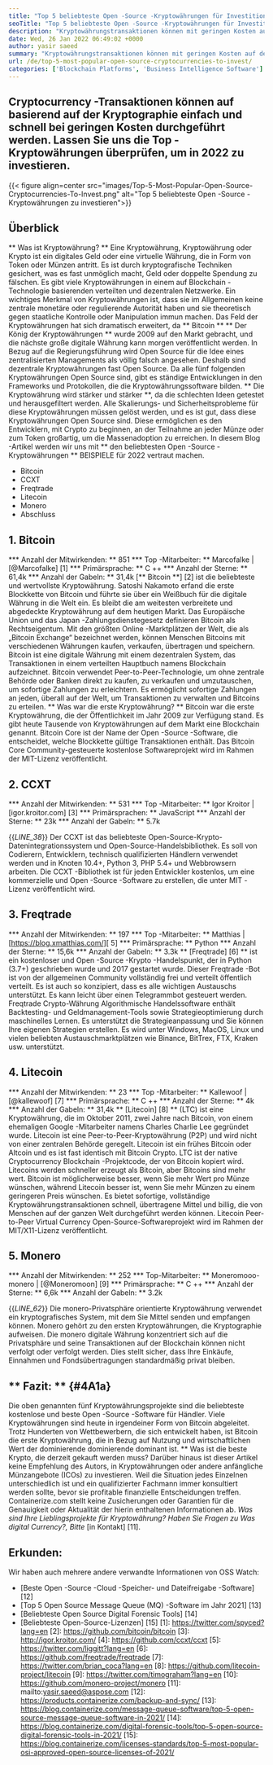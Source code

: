 ```yaml
---
title: "Top 5 beliebteste Open -Source -Kryptowährungen für Investitionen 2022" 
seoTitle: "Top 5 beliebteste Open -Source -Kryptowährungen für Investitionen 2022" 
description: "Kryptowährungstransaktionen können mit geringen Kosten auf der Kryptographie einfach und schnell durchgeführt werden. Lassen Sie uns die Top -Kryptowährungen überprüfen, um in 2022 zu investieren." 
date: Wed, 26 Jan 2022 06:49:02 +0000
author: yasir saeed
summary: "Kryptowährungstransaktionen können mit geringen Kosten auf der Kryptographie einfach und schnell durchgeführt werden. Lassen Sie uns die Top -Kryptowährungen überprüfen, um in 2022 zu investieren." 
url: /de/top-5-most-popular-open-source-cryptocurrencies-to-invest/
categories: ['Blockchain Platforms', 'Business Intelligence Software']
---
```


## Cryptocurrency -Transaktionen können auf basierend auf der Kryptographie einfach und schnell bei geringen Kosten durchgeführt werden. Lassen Sie uns die Top -Kryptowährungen überprüfen, um in 2022 zu investieren.

{{< figure align=center src="images/Top-5-Most-Popular-Open-Source-Cryptocurrencies-To-Invest.png" alt="Top 5 beliebteste Open -Source -Kryptowährungen zu investieren">}}


## **Überblick**
** Was ist Kryptowährung? ** Eine Kryptowährung, Kryptowährung oder Krypto ist ein digitales Geld oder eine virtuelle Währung, die in Form von Token oder Münzen antritt. Es ist durch kryptografische Techniken gesichert, was es fast unmöglich macht, Geld oder doppelte Spendung zu fälschen. Es gibt viele Kryptowährungen in einem auf Blockchain -Technologie basierenden verteilten und dezentralen Netzwerke. Ein wichtiges Merkmal von Kryptowährungen ist, dass sie im Allgemeinen keine zentrale monetäre oder regulierende Autorität haben und sie theoretisch gegen staatliche Kontrolle oder Manipulation immun machen.
Das Feld der Kryptowährungen hat sich dramatisch erweitert, da ** Bitcoin ** ** Der König der Kryptowährungen ** wurde 2009 auf den Markt gebracht, und die nächste große digitale Währung kann morgen veröffentlicht werden. In Bezug auf die Regierungsführung wird Open Source für die Idee eines zentralisierten Managements als völlig falsch angesehen. Deshalb sind dezentrale Kryptowährungen fast Open Source.
Da alle fünf folgenden Kryptowährungen Open Source sind, gibt es ständige Entwicklungen in den Frameworks und Protokollen, die die Kryptowährungssoftware bilden. ** Die Kryptowährung wird stärker und stärker **, da die schlechten Ideen getestet und herausgefiltert werden. Alle Skalierungs- und Sicherheitsprobleme für diese Kryptowährungen müssen gelöst werden, und es ist gut, dass diese Kryptowährungen Open Source sind. Diese ermöglichen es den Entwicklern, mit Crypto zu beginnen, an der Teilnahme an jeder Münze oder zum Token großartig, um die Massenadoption zu erreichen.
In diesem Blog -Artikel werden wir uns mit ** den beliebtesten Open -Source -Kryptowährungen ** BEISPIELE für 2022 vertraut machen.
  * Bitcoin
  * CCXT
  * Freqtrade
  * Litecoin
  * Monero
  * Abschluss

## 1. Bitcoin
  *** Anzahl der Mitwirkenden: ** 851
  *** Top -Mitarbeiter: ** Marcofalke | [@Marcofalke] [1]
  *** Primärsprache: ** C ++
  *** Anzahl der Sterne: ** 61,4k
  *** Anzahl der Gabeln: ** 31,4k
[** Bitcoin **] [2] ist die beliebteste und wertvollste Kryptowährung. Satoshi Nakamoto erfand die erste Blockkette von Bitcoin und führte sie über ein Weißbuch für die digitale Währung in die Welt ein. Es bleibt die am weitesten verbreitete und abgedeckte Kryptowährung auf dem heutigen Markt. Das Europäische Union und das Japan -Zahlungsdienstegesetz definieren Bitcoin als Rechtseigentum. Mit den größten Online -Marktplätzen der Welt, die als „Bitcoin Exchange“ bezeichnet werden, können Menschen Bitcoins mit verschiedenen Währungen kaufen, verkaufen, übertragen und speichern.
Bitcoin ist eine digitale Währung mit einem dezentralen System, das Transaktionen in einem verteilten Hauptbuch namens Blockchain aufzeichnet. Bitcoin verwendet Peer-to-Peer-Technologie, um ohne zentrale Behörde oder Banken direkt zu kaufen, zu verkaufen und umzutauschen, um sofortige Zahlungen zu erleichtern. Es ermöglicht sofortige Zahlungen an jeden, überall auf der Welt, um Transaktionen zu verwalten und Bitcoins zu erteilen.
** Was war die erste Kryptowährung? ** Bitcoin war die erste Kryptowährung, die der Öffentlichkeit im Jahr 2009 zur Verfügung stand. Es gibt heute Tausende von Kryptowährungen auf dem Markt eine Blockchain genannt. Bitcoin Core ist der Name der Open -Source -Software, die entscheidet, welche Blockkette gültige Transaktionen enthält. Das Bitcoin Core Community-gesteuerte kostenlose Softwareprojekt wird im Rahmen der MIT-Lizenz veröffentlicht.

## 2. CCXT
  *** Anzahl der Mitwirkenden: ** 531
  *** Top -Mitarbeiter: ** Igor Kroitor | [igor.kroitor.com] [3]
  *** Primärsprachen: ** JavaScript
  *** Anzahl der Sterne: ** 23k
  *** Anzahl der Gabeln: ** 5.7k

{{_LINE_38_}}
Der CCXT ist das beliebteste Open-Source-Krypto-Datenintegrationssystem und Open-Source-Handelsbibliothek. Es soll von Codierern, Entwicklern, technisch qualifizierten Händlern verwendet werden und in Knoten 10.4+, Python 3, PHP 5.4+ und Webbrowsern arbeiten. Die CCXT -Bibliothek ist für jeden Entwickler kostenlos, um eine kommerzielle und Open -Source -Software zu erstellen, die unter MIT -Lizenz veröffentlicht wird.

## 3. Freqtrade
  *** Anzahl der Mitwirkenden: ** 197
  *** Top -Mitarbeiter: ** Matthias | [https://blog.xmatthias.com/][ 5]
  *** Primärsprache: ** Python
  *** Anzahl der Sterne: ** 15,6k
  *** Anzahl der Gabeln: ** 3.3k
** [Freqtrade] [6] ** ist ein kostenloser und Open -Source -Krypto -Handelspunkt, der in Python (3.7+) geschrieben wurde und 2017 gestartet wurde. Dieser Freqtrade -Bot ist von der allgemeinen Community vollständig frei und verteilt öffentlich verteilt. Es ist auch so konzipiert, dass es alle wichtigen Austauschs unterstützt. Es kann leicht über einen Telegrammbot gesteuert werden.
Freqtrade Crypto-Währung Algorithmische Handelssoftware enthält Backtesting- und Geldmanagement-Tools sowie Strategieoptimierung durch maschinelles Lernen. Es unterstützt die Strategieanpassung und Sie können Ihre eigenen Strategien erstellen. Es wird unter Windows, MacOS, Linux und vielen beliebten Austauschmarktplätzen wie Binance, BitTrex, FTX, Kraken usw. unterstützt.

## 4. Litecoin
  *** Anzahl der Mitwirkenden: ** 23
  *** Top -Mitarbeiter: ** Kallewoof | [@kallewoof] [7]
  *** Primärsprache: ** C ++
  *** Anzahl der Sterne: ** 4k
  *** Anzahl der Gabeln: ** 31,4k
** [Litecoin] [8] ** (LTC) ist eine Kryptowährung, die im Oktober 2011, zwei Jahre nach Bitcoin, von einem ehemaligen Google -Mitarbeiter namens Charles Charlie Lee gegründet wurde. Litecoin ist eine Peer-to-Peer-Kryptowährung (P2P) und wird nicht von einer zentralen Behörde geregelt. Litecoin ist ein frühes Bitcoin oder Altcoin und es ist fast identisch mit Bitcoin Crypto. LTC ist der native Cryptocurrency Blockchain -Projektcode, der von Bitcoin kopiert wird.
Litecoins werden schneller erzeugt als Bitcoin, aber Bitcoins sind mehr wert. Bitcoin ist möglicherweise besser, wenn Sie mehr Wert pro Münze wünschen, während Litecoin besser ist, wenn Sie mehr Münzen zu einem geringeren Preis wünschen. Es bietet sofortige, vollständige Kryptowährungstransaktionen schnell, übertragene Mittel und billig, die von Menschen auf der ganzen Welt durchgeführt werden können. Litecoin Peer-to-Peer Virtual Currency Open-Source-Softwareprojekt wird im Rahmen der MIT/X11-Lizenz veröffentlicht.

## 5. Monero
  *** Anzahl der Mitwirkenden: ** 252
  *** Top-Mitarbeiter: ** Moneromooo-monero | [@Moneromoon] [9]
  *** Primärsprache: ** C ++
  *** Anzahl der Sterne: ** 6,6k
  *** Anzahl der Gabeln: ** 3.2k

{{_LINE_62_}}
Die monero-Privatsphäre orientierte Kryptowährung verwendet ein kryptografisches System, mit dem Sie Mittel senden und empfangen können. Monero gehört zu den ersten Kryptowährungen, die Kryptographie aufweisen. Die monero digitale Währung konzentriert sich auf die Privatsphäre und seine Transaktionen auf der Blockchain können nicht verfolgt oder verfolgt werden. Dies stellt sicher, dass Ihre Einkäufe, Einnahmen und Fondsübertragungen standardmäßig privat bleiben.

## ** Fazit: ** {#4A1a}
Die oben genannten fünf Kryptowährungsprojekte sind die beliebteste kostenlose und beste Open -Source -Software für Händler. Viele Kryptowährungen sind heute in irgendeiner Form von Bitcoin abgeleitet. Trotz Hunderten von Wettbewerbern, die sich entwickelt haben, ist Bitcoin die erste Kryptowährung, die in Bezug auf Nutzung und wirtschaftlichen Wert der dominierende dominierende dominant ist.
** Was ist die beste Krypto, die derzeit gekauft werden muss? Darüber hinaus ist dieser Artikel keine Empfehlung des Autors, in Kryptowährungen oder andere anfängliche Münzangebote (ICOs) zu investieren. Weil die Situation jedes Einzelnen unterschiedlich ist und ein qualifizierter Fachmann immer konsultiert werden sollte, bevor sie profitable finanzielle Entscheidungen treffen. Containerize.com stellt keine Zusicherungen oder Garantien für die Genauigkeit oder Aktualität der hierin enthaltenen Informationen ab.
_Was sind Ihre Lieblingsprojekte für Kryptowährung? Haben Sie Fragen zu _Was digital Currency_?, Bitte_ [in Kontakt] [11].

## Erkunden:
Wir haben auch mehrere andere verwandte Informationen von OSS Watch:
  * [Beste Open -Source -Cloud -Speicher- und Dateifreigabe -Software] [12]
  * [Top 5 Open Source Message Queue (MQ) -Software im Jahr 2021] [13]
  * [Beliebteste Open Source Digital Forensic Tools] [14]
  * [Beliebteste Open-Source-Lizenzen] [15]
[1]: https://twitter.com/spyced?lang=en
[2]: https://github.com/bitcoin/bitcoin
[3]: http://igor.kroitor.com/
[4]: https://github.com/ccxt/ccxt
[5]: https://twitter.com/liggitt?lang=en
[6]: https://github.com/freqtrade/freqtrade
[7]: https://twitter.com/brian_coca?lang=en
[8]: https://github.com/litecoin-project/litecoin
[9]: https://twitter.com/timograham?lang=en
[10]: https://github.com/monero-project/monero
[11]: mailto:yasir.saeed@aspose.com
[12]: https://products.containerize.com/backup-and-sync/
[13]: https://blog.containerize.com/message-queue-software/top-5-open-source-message-queue-software-in-2021/
[14]: https://blog.containerize.com/digital-forensic-tools/top-5-open-source-digital-forensic-tools-in-2021/
[15]: https://blog.containerize.com/licenses-standards/top-5-most-popular-osi-approved-open-source-licenses-of-2021/
